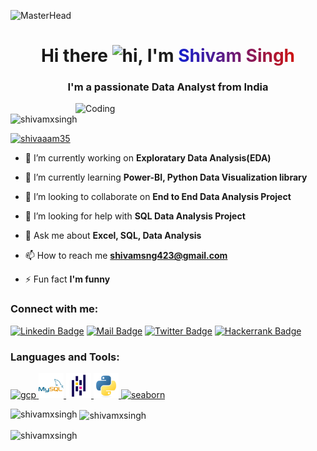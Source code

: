 ![MasterHead](https://miro.medium.com/v2/resize:fit:679/0*tD5kEC2JYcKHH0zO.gif)
<h1 align="center">Hi there <img src="https://user-images.githubusercontent.com/1303154/88677602-1635ba80-d120-11ea-84d8-d263ba5fc3c0.gif" width="28px" alt="hi">, I'm <span style="background: #121FCF;
background: linear-gradient(to right, #121FCF 0%, #CF1512 100%);
-webkit-background-clip: text;
-webkit-text-fill-color: transparent;
">Shivam Singh</span></h1>
<h3 align="center">I'm a passionate Data Analyst from India</h3>
<img align="right" alt="Coding" width="400" src="https://cdn.dribbble.com/users/1162077/screenshots/3848914/programmer.gif">

<p align="left"> <img src="https://komarev.com/ghpvc/?username=shivamxsingh&label=Profile%20views&color=0e75b6&style=flat" alt="shivamxsingh" /> </p>

<p align="left"> <a href="https://twitter.com/shivaaam35" target="blank"><img src="https://img.shields.io/twitter/follow/shivaaam35?logo=twitter&style=for-the-badge" alt="shivaaam35" /></a> </p>

- 🔭 I’m currently working on **Exploratary Data Analysis(EDA)**

- 🌱 I’m currently learning **Power-BI, Python Data Visualization library**

- 👯 I’m looking to collaborate on **End to End Data Analysis Project**

- 🤝 I’m looking for help with **SQL Data Analysis Project**

- 💬 Ask me about **Excel, SQL, Data Analysis**

- 📫 How to reach me **shivamsng423@gmail.com**

- ⚡ Fun fact **I'm funny**

<h3 align="left">Connect with me:</h3>
<p align="left">
<!-- <a href="https://twitter.com/shivaaam35" target="blank"><img align="center" src="https://raw.githubusercontent.com/rahuldkjain/github-profile-readme-generator/master/src/images/icons/Social/twitter.svg" alt="shivaaam35" height="30" width="40" /></a>
<a href="https://linkedin.com/in/linkedin.com/in/shivam-singh-6bb4661a2" target="blank"><img align="center" src="https://raw.githubusercontent.com/rahuldkjain/github-profile-readme-generator/master/src/images/icons/Social/linked-in-alt.svg" alt="linkedin.com/in/shivam-singh-6bb4661a2" height="30" width="40" /></a>
<a href="https://instagram.com/shivamxsng" target="blank"><img align="center" src="https://raw.githubusercontent.com/rahuldkjain/github-profile-readme-generator/master/src/images/icons/Social/instagram.svg" alt="shivamxsng" height="30" width="40" /></a>
<a href="https://www.hackerrank.com/shivamsng423" target="blank"><img align="center" src="https://raw.githubusercontent.com/rahuldkjain/github-profile-readme-generator/master/src/images/icons/Social/hackerrank.svg" alt="shivamsng423" height="30" width="40" /></a>
</p> -->



[![Linkedin Badge](https://img.shields.io/badge/-Linkedin-0e76a8?style=flat&labelColor=0e76a8&logo=linkedin&logoColor=white)](https://www.linkedin.com/in/shivam-singh-6bb4661a2/) 
[![Mail Badge](https://img.shields.io/badge/-Mail-c0392b?style=flat&labelColor=c0392b&logo=gmail&logoColor=white)](mailto:shivamsng423@gmail.com)
[![Twitter Badge](https://img.shields.io/badge/-Twitter-1ca0f1?style=flat&labelColor=1ca0f1&logo=twitter&logoColor=white&link=https://twitter.com/Ipenywis)](https://twitter.com/shivaaam35) 
[![Hackerrank Badge](https://img.shields.io/badge/-Hackerrank-000?style=flat&labelColor=000000&logo=Hackerrank&logoColor=green)](https://www.hackerrank.com/shivamsng423)
<h3 align="left">Languages and Tools:</h3>
<p align="left"> <a href="https://cloud.google.com" target="_blank" rel="noreferrer"> <img src="https://www.vectorlogo.zone/logos/google_cloud/google_cloud-icon.svg" alt="gcp" width="40" height="40"/> </a> <a href="https://www.mysql.com/" target="_blank" rel="noreferrer"> <img src="https://raw.githubusercontent.com/devicons/devicon/master/icons/mysql/mysql-original-wordmark.svg" alt="mysql" width="40" height="40"/> </a> <a href="https://pandas.pydata.org/" target="_blank" rel="noreferrer"> <img src="https://raw.githubusercontent.com/devicons/devicon/2ae2a900d2f041da66e950e4d48052658d850630/icons/pandas/pandas-original.svg" alt="pandas" width="40" height="40"/> </a> <a href="https://www.python.org" target="_blank" rel="noreferrer"> <img src="https://raw.githubusercontent.com/devicons/devicon/master/icons/python/python-original.svg" alt="python" width="40" height="40"/> </a> <a href="https://seaborn.pydata.org/" target="_blank" rel="noreferrer"> <img src="https://seaborn.pydata.org/_images/logo-mark-lightbg.svg" alt="seaborn" width="40" height="40"/> </a> </p>

<p><img align="left" src="https://github-readme-stats.vercel.app/api/top-langs?username=shivamxsingh&show_icons=true&locale=en&layout=compact" alt="shivamxsingh" /></p>

<p>&nbsp;<img align="center" src="https://github-readme-stats.vercel.app/api?username=shivamxsingh&show_icons=true&locale=en" alt="shivamxsingh" /></p>

<p><img align="center" src="https://github-readme-streak-stats.herokuapp.com/?user=shivamxsingh&" alt="shivamxsingh" /></p>
